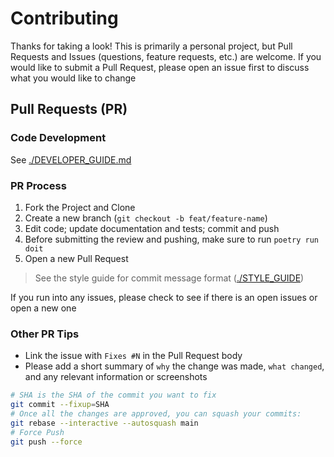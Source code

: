 # Contributing

Thanks for taking a look! This is primarily a personal project, but Pull Requests and Issues (questions, feature requests, etc.) are welcome. If you would like to submit a Pull Request, please open an issue first to discuss what you would like to change

## Pull Requests (PR)

### Code Development

See [./DEVELOPER_GUIDE.md](./DEVELOPER_GUIDE.md)

### PR Process

1. Fork the Project and Clone
1. Create a new branch (`git checkout -b feat/feature-name`)
1. Edit code; update documentation and tests; commit and push
1. Before submitting the review and pushing, make sure to run `poetry run doit`
1. Open a new Pull Request

> See the style guide for commit message format ([./STYLE_GUIDE](./STYLE_GUIDE))

If you run into any issues, please check to see if there is an open issues or open a new one

### Other PR Tips

- Link the issue with `Fixes #N` in the Pull Request body
- Please add a short summary of `why` the change was made, `what changed`, and any relevant information or screenshots

```sh
# SHA is the SHA of the commit you want to fix
git commit --fixup=SHA
# Once all the changes are approved, you can squash your commits:
git rebase --interactive --autosquash main
# Force Push
git push --force
```
